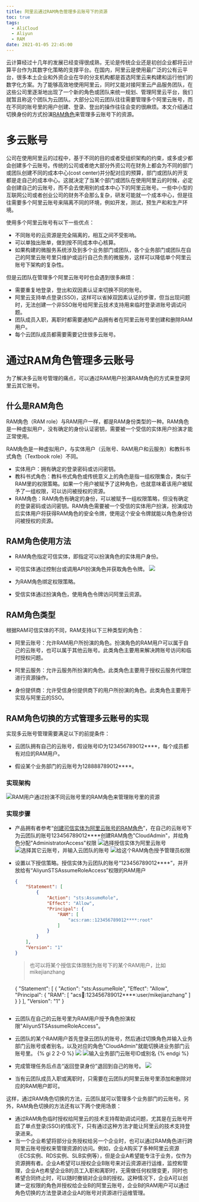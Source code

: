 ```yaml
---
title: 阿里云通过RAM角色管理多云账号下的资源
toc: true
tags:
  - AliCloud
  - Aliyun
  - RAM
date: 2021-01-05 22:45:00
---
```


云计算经过十几年的发展已经变得很成熟，无论是传统企业还是初创企业都将云计算平台作为其数字化策略的支撑平台。在国内，阿里云是使用最广泛的公有云平台，很多本土企业和外资企业在华的分支机构都是首选阿里云来构建和运行他们的数字化方案。为了能够高效地使用阿里云，同时又能对接阿里云产品服务团队，在这些公司里逐渐地出现了一个新的角色或团队来统一规划、管理阿里云平台，我们就暂且称这个团队为云团队。大部分公司云团队往往需要管理多个阿里云账号，而在不同的账号里的用户创建、登录、登出的操作往往会变的很麻烦。本文介绍通过切换身份的方式扮演[RAM角色][1]来管理多云账号下的资源。
<!-- more -->

# 多云账号
公司在使用阿里云的过程中，基于不同的目的或者受组织架构的约束，或多或少都会创建多个云账号。传统的公司或者绝大部分外资公司在财务上都会为不同的部门或团队创建不同的成本中心(cost center)并分配对应的预算，部门或团队的开支都是走自己的成本中心。这就决定了当某个部门或团队在使用阿里云的时候，必定会创建自己的云账号，而不会去使用别的成本中心下的阿里云账号。一些中小型的互联网公司或者创业公司的财务不会那么复杂，研发可能就一个成本中心，但是往往需要多个阿里云账号来隔离不同的环境，例如开发，测试，预生产和和生产环境。

使用多个阿里云账号有以下一些优点：

+ 不同账号的云资源是完全隔离的，相互之间不受影响。
+ 可以单独出账单，做到按不同成本中心核算。
+ 如果构建的微服务系统涉及到多个业务部门或团队，各个业务部门或团队在自己的阿里云账号里只维护或运行自己负责的微服务，这样可以降低单个阿里云账号下架构的复杂性。

但是云团队在管理多个阿里云账号时也会遇到很多麻烦：

+ 需要重复地登录，登出和双因素认证来切换不同的账号。
+ 阿里云支持单点登录(SSO)，这样可以省掉双因素认证的步骤，但当出现问题时，无法创建一个非SSO账号给阿里云技术支持用来临时登录进账号调试问题。
+ 团队成员入职，离职时都需要通知产品拥有者在阿里云账号里创建和删除RAM用户。
+ 每个云团队成员都需要需要记住很多云账号。

# 通过RAM角色管理多云账号

为了解决多云账号管理的痛点，可以通过RAM用户扮演RAM角色的方式来登录阿里云其它账号。

## 什么是RAM角色
RAM角色（RAM role）与RAM用户一样，都是RAM身份类型的一种。RAM角色是一种虚拟用户，没有确定的身份认证密钥，需要被一个受信的实体用户扮演才能正常使用。

RAM角色是一种虚拟用户，与实体用户（云账号、RAM用户和云服务）和教科书式角色（Textbook role）不同。
+ 实体用户：拥有确定的登录密码或访问密钥。
+ 教科书式角色：教科书式角色或传统意义上的角色是指一组权限集合，类似于RAM里的权限策略。如果一个用户被赋予了这种角色，也就意味着该用户被赋予了一组权限，可以访问被授权的资源。
+ RAM角色：RAM角色有确定的身份，可以被赋予一组权限策略，但没有确定的登录密码或访问密钥。RAM角色需要被一个受信的实体用户扮演，扮演成功后实体用户将获得RAM角色的安全令牌，使用这个安全令牌就能以角色身份访问被授权的资源。

## RAM角色使用方法
+ RAM角色指定可信实体，即指定可以扮演角色的实体用户身份。

+ 可信实体通过控制台或调用API扮演角色并获取角色令牌。
  ![](6.png)

+ 为RAM角色绑定权限策略。

+ 受信实体通过扮演角色，使用角色令牌访问阿里云资源。

## RAM角色类型
根据RAM可信实体的不同，RAM支持以下三种类型的角色：

+ 阿里云账号：允许RAM用户所扮演的角色。扮演角色的RAM用户可以属于自己的云账号，也可以属于其他云账号。此类角色主要用来解决跨账号访问和临时授权问题。

+ 阿里云服务：允许云服务所扮演的角色。此类角色主要用于授权云服务代理您进行资源操作。

+ 身份提供商：允许受信身份提供商下的用户所扮演的角色。此类角色主要用于实现与阿里云的SSO。

## RAM角色切换的方式管理多云账号的实现
实现多云账号管理需要满足以下的前提条件：

+ 云团队拥有自己的云账号，假设账号ID为123456789012****，每个成员都有对应的RAM用户。

+ 假设某个业务部门的云账号为128888789012****。

### 实现架构

![RAM用户通过扮演不同云账号里的RAM角色来管理账号里的资源](7.png)

### 实现步骤

+ 产品拥有者参考“[创建可信实体为阿里云账号的RAM角色][2]”，在自己的云账号下为云团队的账号123456789012****创建RAM角色"CloudAdmin"，并给角色分配"AdministratorAccess"权限
  ![选择授信实体为阿里云账号](1.png)
  ![选择其它云账号，并输入云团队的账号](2.png)
  ![给这个RAM角色授予管理员权限](3.png)

+ 设置以下授信策略。授信实体为云团队的账号“123456789012****”，并开放给有“AliyunSTSAssumeRoleAccess”权限的RAM用户
  ```json
  {
      "Statement": [
          {
              "Action": "sts:AssumeRole",
              "Effect": "Allow",
              "Principal": {
                  "RAM": [
                      "acs:ram::123456789012****:root"
                  ]
              }
          }
      ],
      "Version": "1"
  }
  ```
  > 也可以将某个授信实体限制为账号下的某个RAM用户，比如mikejianzhang
  > ```json
    {
        "Statement": [
            {
                "Action": "sts:AssumeRole",
                "Effect": "Allow",
                "Principal": {
                    "RAM": [
                        "acs:ram::123456789012****:user/mikejianzhang"
                    ]
                }
            }
        ],
        "Version": "1"
    }
    ```

+ 云团队在自己的云账号里为RAM用户授予角色扮演权限"AliyunSTSAssumeRoleAccess"。

+ 云团队的某个RAM用户首先登录云团队的账号，然后通过切换角色并输入业务部门云账号或者别名，以及对应的角色"CloudAdmin"就能切换进业务部门云账号里。
  {% gi 2 2-0 %}
  ![](4.png)
  ![输入业务部门云账号ID或别名](5.png)
  {% endgi %}

+ 完成管理任务后点击“返回登录身份”退回到自己的账号。
  ![](8.png)

+ 当有云团队成员入职或离职时，只需要在云团队的阿里云账号里添加和删除对应的RAM用户即可。

这样，通过RAM角色切换的方法，云团队就可以管理多个业务部门的云账号。另外，RAM角色切换的方法还有以下两个使用场景：

+ 通过RAM角色临时授权给阿里云的技术支持帮助调试问题，尤其是在云账号开启了单点登录(SSO)的情况下，只有通过这种方法才能让阿里云的技术支持登录进来。
+ 当一个企业希望将部分业务授权给另一个企业时，也可以通过RAM角色进行跨阿里云账号授权来管理资源的访问。例如，企业A购买了多种阿里云资源（ECS实例、RDS实例、SLB实例等），但是企业A希望能专注于业务，仅作为资源拥有者。企业A希望可以授权企业B账号来对云资源进行运维，监控和管理，企业A也希望企业B的员工入职和离职时，无需做任何权限变更，同时也希望合同终止时，可以随时撤销对企业B的授权。这种情况下，企业A可以创建一定权限的角色并授权给企业B的阿里云账号，企业B的RAM用户可以通过角色切换的方法登录进企业A的账号对资源进行运维管理。

[1]: https://help.aliyun.com/document_detail/93689.html?spm=a2c4g.11186623.6.581.77ae30b7l5Hupx
[2]: https://help.aliyun.com/document_detail/93691.html?spm=a2c4g.11186623.6.584.312068f9HVtYvh 